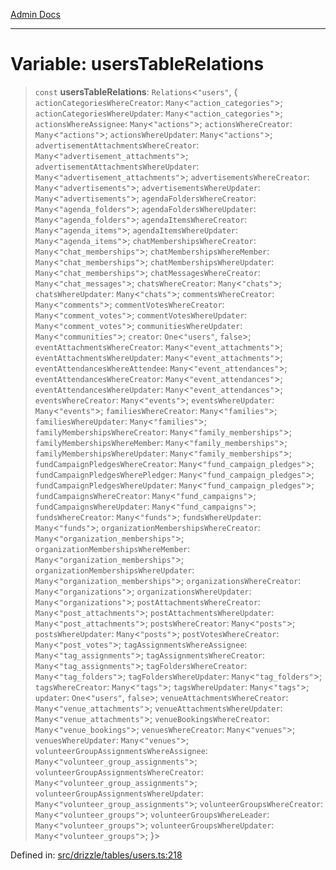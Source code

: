 [Admin Docs](/)

***

# Variable: usersTableRelations

> `const` **usersTableRelations**: `Relations`\<`"users"`, \{ `actionCategoriesWhereCreator`: `Many`\<`"action_categories"`\>; `actionCategoriesWhereUpdater`: `Many`\<`"action_categories"`\>; `actionsWhereAssignee`: `Many`\<`"actions"`\>; `actionsWhereCreator`: `Many`\<`"actions"`\>; `actionsWhereUpdater`: `Many`\<`"actions"`\>; `advertisementAttachmentsWhereCreator`: `Many`\<`"advertisement_attachments"`\>; `advertisementAttachmentsWhereUpdater`: `Many`\<`"advertisement_attachments"`\>; `advertisementsWhereCreator`: `Many`\<`"advertisements"`\>; `advertisementsWhereUpdater`: `Many`\<`"advertisements"`\>; `agendaFoldersWhereCreator`: `Many`\<`"agenda_folders"`\>; `agendaFoldersWhereUpdater`: `Many`\<`"agenda_folders"`\>; `agendaItemsWhereCreator`: `Many`\<`"agenda_items"`\>; `agendaItemsWhereUpdater`: `Many`\<`"agenda_items"`\>; `chatMembershipsWhereCreator`: `Many`\<`"chat_memberships"`\>; `chatMembershipsWhereMember`: `Many`\<`"chat_memberships"`\>; `chatMembershipsWhereUpdater`: `Many`\<`"chat_memberships"`\>; `chatMessagesWhereCreator`: `Many`\<`"chat_messages"`\>; `chatsWhereCreator`: `Many`\<`"chats"`\>; `chatsWhereUpdater`: `Many`\<`"chats"`\>; `commentsWhereCreator`: `Many`\<`"comments"`\>; `commentVotesWhereCreator`: `Many`\<`"comment_votes"`\>; `commentVotesWhereUpdater`: `Many`\<`"comment_votes"`\>; `communitiesWhereUpdater`: `Many`\<`"communities"`\>; `creator`: `One`\<`"users"`, `false`\>; `eventAttachmentsWhereCreator`: `Many`\<`"event_attachments"`\>; `eventAttachmentsWhereUpdater`: `Many`\<`"event_attachments"`\>; `eventAttendancesWhereAttendee`: `Many`\<`"event_attendances"`\>; `eventAttendancesWhereCreator`: `Many`\<`"event_attendances"`\>; `eventAttendancesWhereUpdater`: `Many`\<`"event_attendances"`\>; `eventsWhereCreator`: `Many`\<`"events"`\>; `eventsWhereUpdater`: `Many`\<`"events"`\>; `familiesWhereCreator`: `Many`\<`"families"`\>; `familiesWhereUpdater`: `Many`\<`"families"`\>; `familyMembershipsWhereCreator`: `Many`\<`"family_memberships"`\>; `familyMembershipsWhereMember`: `Many`\<`"family_memberships"`\>; `familyMembershipsWhereUpdater`: `Many`\<`"family_memberships"`\>; `fundCampaignPledgesWhereCreator`: `Many`\<`"fund_campaign_pledges"`\>; `fundCampaignPledgesWherePledger`: `Many`\<`"fund_campaign_pledges"`\>; `fundCampaignPledgesWhereUpdater`: `Many`\<`"fund_campaign_pledges"`\>; `fundCampaignsWhereCreator`: `Many`\<`"fund_campaigns"`\>; `fundCampaignsWhereUpdater`: `Many`\<`"fund_campaigns"`\>; `fundsWhereCreator`: `Many`\<`"funds"`\>; `fundsWhereUpdater`: `Many`\<`"funds"`\>; `organizationMembershipsWhereCreator`: `Many`\<`"organization_memberships"`\>; `organizationMembershipsWhereMember`: `Many`\<`"organization_memberships"`\>; `organizationMembershipsWhereUpdater`: `Many`\<`"organization_memberships"`\>; `organizationsWhereCreator`: `Many`\<`"organizations"`\>; `organizationsWhereUpdater`: `Many`\<`"organizations"`\>; `postAttachmentsWhereCreator`: `Many`\<`"post_attachments"`\>; `postAttachmentsWhereUpdater`: `Many`\<`"post_attachments"`\>; `postsWhereCreator`: `Many`\<`"posts"`\>; `postsWhereUpdater`: `Many`\<`"posts"`\>; `postVotesWhereCreator`: `Many`\<`"post_votes"`\>; `tagAssignmentsWhereAssignee`: `Many`\<`"tag_assignments"`\>; `tagAssignmentsWhereCreator`: `Many`\<`"tag_assignments"`\>; `tagFoldersWhereCreator`: `Many`\<`"tag_folders"`\>; `tagFoldersWhereUpdater`: `Many`\<`"tag_folders"`\>; `tagsWhereCreator`: `Many`\<`"tags"`\>; `tagsWhereUpdater`: `Many`\<`"tags"`\>; `updater`: `One`\<`"users"`, `false`\>; `venueAttachmentsWhereCreator`: `Many`\<`"venue_attachments"`\>; `venueAttachmentsWhereUpdater`: `Many`\<`"venue_attachments"`\>; `venueBookingsWhereCreator`: `Many`\<`"venue_bookings"`\>; `venuesWhereCreator`: `Many`\<`"venues"`\>; `venuesWhereUpdater`: `Many`\<`"venues"`\>; `volunteerGroupAssignmentsWhereAssignee`: `Many`\<`"volunteer_group_assignments"`\>; `volunteerGroupAssignmentsWhereCreator`: `Many`\<`"volunteer_group_assignments"`\>; `volunteerGroupAssignmentsWhereUpdater`: `Many`\<`"volunteer_group_assignments"`\>; `volunteerGroupsWhereCreator`: `Many`\<`"volunteer_groups"`\>; `volunteerGroupsWhereLeader`: `Many`\<`"volunteer_groups"`\>; `volunteerGroupsWhereUpdater`: `Many`\<`"volunteer_groups"`\>; \}\>

Defined in: [src/drizzle/tables/users.ts:218](https://github.com/PalisadoesFoundation/talawa-api/blob/ba7157ff8b26bc2c54d7ad9ad4d0db0ff21eda4d/src/drizzle/tables/users.ts#L218)
